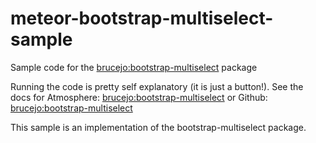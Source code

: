 # meteor-bootstrap-multiselect-sample
Sample code for the [brucejo:bootstrap-multiselect](https://atmospherejs.com/brucejo/bootstrap-multiselect) package

Running the code is pretty self explanatory (it is just a button!).  See the docs for
Atmosphere: [brucejo:bootstrap-multiselect](https://atmospherejs.com/brucejo/bootstrap-multiselect) or
Github: [brucejo:bootstrap-multiselect](https://github.com/brucejo75/meteor-bootstrap-multiselect)

This sample is an implementation of the bootstrap-multiselect package.
